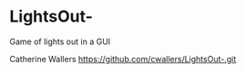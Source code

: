 # LightsOut-
Game of lights out in a GUI 

Catherine Wallers
https://github.com/cwallers/LightsOut-.git
